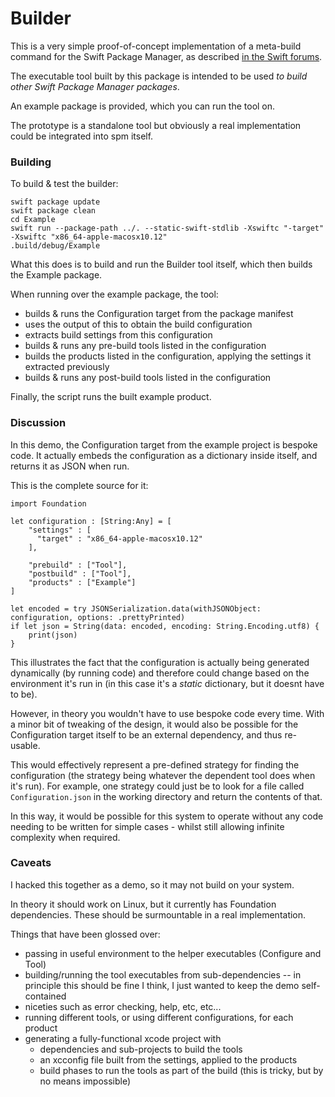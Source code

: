 # Builder

This is a very simple proof-of-concept implementation of a meta-build command for the Swift Package Manager, as described [in the Swift forums](https://forums.swift.org/t/spm-static-dependencies/10152/35?u=samdeane).

The executable tool built by this package is intended to be used _to build other Swift Package Manager packages_.

An example package is provided, which you can run the tool on.

The prototype is a standalone tool but obviously a real implementation could be integrated into spm itself.

### Building

To build & test the builder:

```
swift package update
swift package clean
cd Example
swift run --package-path ../. --static-swift-stdlib -Xswiftc "-target" -Xswiftc "x86_64-apple-macosx10.12"
.build/debug/Example
```

What this does is to build and run the Builder tool itself, which then builds the Example package.

When running over the example package, the tool:

- builds & runs the Configuration target from the package manifest
- uses the output of this to obtain the build configuration
- extracts build settings from this configuration
- builds & runs any pre-build tools listed in the configuration
- builds the products listed in the configuration, applying the settings it extracted previously
- builds & runs any post-build tools listed in the configuration

Finally, the script runs the built example product.

### Discussion

In this demo, the Configuration target from the example project is bespoke code. It actually embeds the configuration as a dictionary inside itself, and returns it as JSON when run.

This is the complete source for it:

```
import Foundation

let configuration : [String:Any] = [
    "settings" : [
      "target" : "x86_64-apple-macosx10.12"
    ],

    "prebuild" : ["Tool"],
    "postbuild" : ["Tool"],
    "products" : ["Example"]
]

let encoded = try JSONSerialization.data(withJSONObject: configuration, options: .prettyPrinted)
if let json = String(data: encoded, encoding: String.Encoding.utf8) {
    print(json)
}
```

This illustrates the fact that the configuration is actually being generated dynamically (by running code) and therefore could change based on the environment it's run in (in this case it's a *static* dictionary, but it doesnt have to be).

However, in theory you wouldn't have to use bespoke code every time. With a minor bit of tweaking of the design, it would also be possible for the Configuration target itself to be an external dependency, and thus re-usable.

This would effectively represent a pre-defined strategy for finding the configuration (the strategy being whatever the dependent tool does when it's run). For example, one strategy could just be to look for a file called `Configuration.json` in the working directory and return the contents of that.

In this way, it would be possible for this system to operate without any code needing to be written for simple cases - whilst still allowing infinite complexity when required.



### Caveats

I hacked this together as a demo, so it may not build on your system.

In theory it should work on Linux, but it currently has Foundation dependencies. These should be surmountable in a real implementation.

Things that have been glossed over:

- passing in useful environment to the helper executables (Configure and Tool)
- building/running the tool executables from sub-dependencies -- in principle this should be fine I think, I just wanted to keep the demo self-contained
- niceties such as error checking, help, etc, etc...
- running different tools, or using different configurations, for each product
- generating a fully-functional xcode project with
  - dependencies and sub-projects to build the tools
  - an xcconfig file built from the settings, applied to the products
  - build phases to run the tools as part of the build (this is tricky, but by no means impossible)
